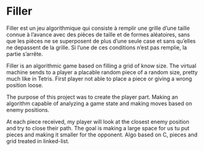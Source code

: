 # Filler

Filler est un jeu algorithmique qui consiste à remplir une grille d’une taille connue
à l’avance avec des pièces de taille et de formes aléatoires, sans que les pièces ne se superposent de plus d’une seule case et sans qu’elles ne depassent de la grille. Si l’une de
ces conditions n’est pas remplie, la partie s’arrête.

Filler is an algorithmic game based on filling a grid of know size. The virtual machine sends to a player a placable random piece of a random size, pretty much like in Tetris. 
First player not able to place a piece or giving a wrong position loose.

The purpose of this project was to create the player part. Making an algorithm capable of analyzing a game state and making moves based on enemy positions.

At each piece received, my player will look at the closest enemy position and try to close their path. The goal is making a large space for us tu put pieces and making it smaller
for the opponent.
Algo based on C, pieces and grid treated in linked-list. 
